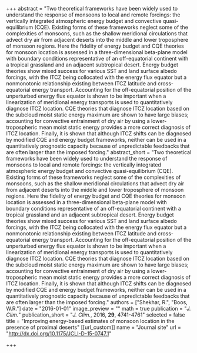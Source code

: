 +++
abstract = "Two theoretical frameworks have been widely used to understand the response of monsoons to local and remote forcings: the vertically integrated atmospheric energy budget and convective quasi-equilibrium (CQE). Existing forms of these frameworks neglect some of the complexities of monsoons, such as the shallow meridional circulations that advect dry air from adjacent deserts into the middle and lower troposphere of monsoon regions. Here the fidelity of energy budget and CQE theories for monsoon location is assessed in a three-dimensional beta-plane model with boundary conditions representative of an off-equatorial continent with a tropical grassland and an adjacent subtropical desert. Energy budget theories show mixed success for various SST and land surface albedo forcings, with the ITCZ being collocated with the energy flux equator but a nonmonotonic relationship existing between ITCZ latitude and cross-equatorial energy transport. Accounting for the off-equatorial position of the unperturbed energy flux equator is shown to be important when a linearization of meridional energy transports is used to quantitatively diagnose ITCZ location. CQE theories that diagnose ITCZ location based on the subcloud moist static energy maximum are shown to have large biases; accounting for convective entrainment of dry air by using a lower-tropospheric mean moist static energy provides a more correct diagnosis of ITCZ location. Finally, it is shown that although ITCZ shifts can be diagnosed by modified CQE and energy budget frameworks, neither can be used in a quantitatively prognostic capacity because of unpredictable feedbacks that are often larger than the imposed forcing."
abstract_short = "Two theoretical frameworks have been widely used to understand the response of monsoons to local and remote forcings: the vertically integrated atmospheric energy budget and convective quasi-equilibrium (CQE). Existing forms of these frameworks neglect some of the complexities of monsoons, such as the shallow meridional circulations that advect dry air from adjacent deserts into the middle and lower troposphere of monsoon regions. Here the fidelity of energy budget and CQE theories for monsoon location is assessed in a three-dimensional beta-plane model with boundary conditions representative of an off-equatorial continent with a tropical grassland and an adjacent subtropical desert. Energy budget theories show mixed success for various SST and land surface albedo forcings, with the ITCZ being collocated with the energy flux equator but a nonmonotonic relationship existing between ITCZ latitude and cross-equatorial energy transport. Accounting for the off-equatorial position of the unperturbed energy flux equator is shown to be important when a linearization of meridional energy transports is used to quantitatively diagnose ITCZ location. CQE theories that diagnose ITCZ location based on the subcloud moist static energy maximum are shown to have large biases; accounting for convective entrainment of dry air by using a lower-tropospheric mean moist static energy provides a more correct diagnosis of ITCZ location. Finally, it is shown that although ITCZ shifts can be diagnosed by modified CQE and energy budget frameworks, neither can be used in a quantitatively prognostic capacity because of unpredictable feedbacks that are often larger than the imposed forcing."
authors = ["Shekhar, R.", "Boos, W.R."]
date = "2016-01-01"
image_preview = ""
math = true
publication = "*J. Clim.*"
publication_short = "*J. Clim.*, 2016, **29**, 4741-4761"
selected = false
title = "Improving energy-based estimates of monsoon location in the presence of proximal deserts"
[[url_custom]]
   name = "Journal site"
   url = "http://dx.doi.org/10.1175/JCLI-D-15-0747.1"


+++